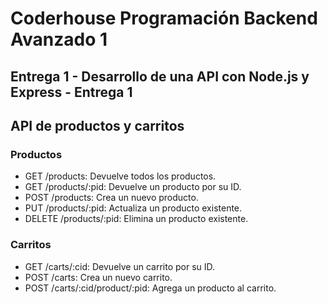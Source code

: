 # Coderhouse Programación Backend  Avanzado 1

## Entrega 1 - Desarrollo de una API con Node.js y Express  - Entrega 1

## API de productos y carritos

### Productos

-   GET /products: Devuelve todos los productos.
-   GET /products/:pid: Devuelve un producto por su ID.
-   POST /products: Crea un nuevo producto.
-   PUT /products/:pid: Actualiza un producto existente.
-   DELETE /products/:pid: Elimina un producto existente.

### Carritos

-   GET /carts/:cid: Devuelve un carrito por su ID.
-   POST /carts: Crea un nuevo carrito.
-   POST /carts/:cid/product/:pid: Agrega un producto al carrito.


